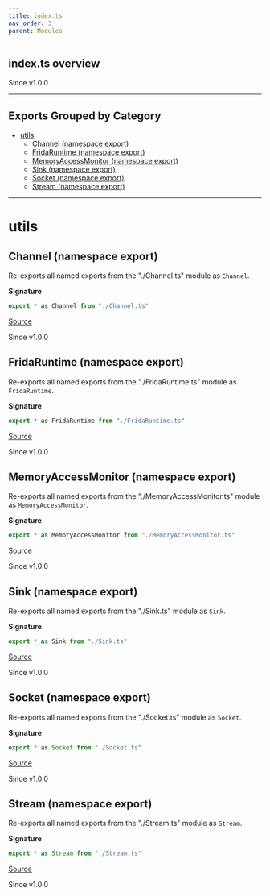 ```yaml
---
title: index.ts
nav_order: 3
parent: Modules
---
```


## index.ts overview

Since v1.0.0

---

## Exports Grouped by Category

- [utils](#utils)
  - [Channel (namespace export)](#channel-namespace-export)
  - [FridaRuntime (namespace export)](#fridaruntime-namespace-export)
  - [MemoryAccessMonitor (namespace export)](#memoryaccessmonitor-namespace-export)
  - [Sink (namespace export)](#sink-namespace-export)
  - [Socket (namespace export)](#socket-namespace-export)
  - [Stream (namespace export)](#stream-namespace-export)

---

# utils

## Channel (namespace export)

Re-exports all named exports from the "./Channel.ts" module as `Channel`.

**Signature**

```ts
export * as Channel from "./Channel.ts"
```

[Source](https://github.com/leonitousconforti/efffrida/packages/platform/blob/main/src/index.ts#L10)

Since v1.0.0

## FridaRuntime (namespace export)

Re-exports all named exports from the "./FridaRuntime.ts" module as `FridaRuntime`.

**Signature**

```ts
export * as FridaRuntime from "./FridaRuntime.ts"
```

[Source](https://github.com/leonitousconforti/efffrida/packages/platform/blob/main/src/index.ts#L17)

Since v1.0.0

## MemoryAccessMonitor (namespace export)

Re-exports all named exports from the "./MemoryAccessMonitor.ts" module as `MemoryAccessMonitor`.

**Signature**

```ts
export * as MemoryAccessMonitor from "./MemoryAccessMonitor.ts"
```

[Source](https://github.com/leonitousconforti/efffrida/packages/platform/blob/main/src/index.ts#L24)

Since v1.0.0

## Sink (namespace export)

Re-exports all named exports from the "./Sink.ts" module as `Sink`.

**Signature**

```ts
export * as Sink from "./Sink.ts"
```

[Source](https://github.com/leonitousconforti/efffrida/packages/platform/blob/main/src/index.ts#L31)

Since v1.0.0

## Socket (namespace export)

Re-exports all named exports from the "./Socket.ts" module as `Socket`.

**Signature**

```ts
export * as Socket from "./Socket.ts"
```

[Source](https://github.com/leonitousconforti/efffrida/packages/platform/blob/main/src/index.ts#L38)

Since v1.0.0

## Stream (namespace export)

Re-exports all named exports from the "./Stream.ts" module as `Stream`.

**Signature**

```ts
export * as Stream from "./Stream.ts"
```

[Source](https://github.com/leonitousconforti/efffrida/packages/platform/blob/main/src/index.ts#L45)

Since v1.0.0
